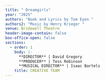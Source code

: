 ```yaml
---
title: " Dreamgirls"
year: "2025"
authors: "Book and Lyrics by Tom Eyen "
authors2: "Music by Henry Krieger "
venue: Bridewell Theatre
header-image-contain: false
box-office-open: false
sections:
  - order: 1
    body: |-
      **DIRECTOR** | David Gregory
      **PRODUCER** | Tess Robinson
      **MUSICAL DIRECTOR** | Isaac Bartels
    title: CREATIVE TEAM
---
```

